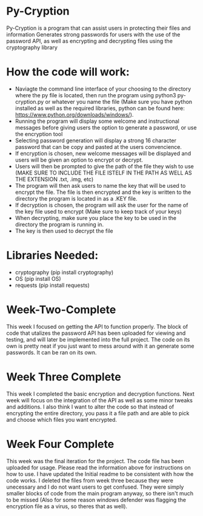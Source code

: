# Py-Cryption
Py-Cryption is a program that can assist users in protecting their files and information
Generates strong passwords for users with the use of the password API, as well as encrypting and decrypting files using the cryptography library

# How the code will work:
- Naviagte the command line interface of your choosing to the directory where the py file is located, then run the program using python3 py-cryption.py or whatever you name the file (Make sure you have python installed as well as the required libraries, python can be found here: https://www.python.org/downloads/windows/).
- Running the program will display some welcome and instructional messages before giving users the option to generate a password, or use the encryption tool
- Selecting password generation will display a strong 16 character password that can be copy and pasted at the users convencience.
- If encryption is chosen, new welcome messages will be displayed and users will be given an option to encrypt or decrypt.
- Users will then be prompted to give the path of the file they wish to use (MAKE SURE TO INCLUDE THE FILE ISTELF IN THE PATH AS WELL AS THE EXTENSION .txt, .img, etc)
- The program will then ask users to name the key that will be used to encrypt the file. The file is then encrypted and the key is written to the directory the program is located in as a .KEY file.
- If decryption is chosen, the program will ask the user for the name of the key file used to encrypt (Make sure to keep track of your keys)
- When decrypting, make sure you place the key to be used in the directory the program is running in. 
- The key is then used to decrypt the file
  
# Libraries Needed:
- cryptography (pip install cryptography)
- OS (pip install OS)
- requests (pip install requests)

# Week-Two-Complete
This week I focused on getting the API to function properly. The block of code that utalizes the password API has been uploaded for viewing and testing, and will later be implemented into the full project.
The code on its own is pretty neat if you just want to mess around with it an generate some passwords. It can be ran on its own. 

# Week Three Complete
This week I completed the basic encryption and decryption functions. Next week will focus on the integration of the API as well as some minor tweaks and additions.
I also think I want to alter the code so that instead of encrypting the entire directory, you pass it a file path and are able to pick and choose which files you want encrypted. 

# Week Four Complete
This week was the final iteration for the project. The code file has been uploaded for usage. Please read the information above for instructions on how to use. I have updated the Initial readme to be consistent with how the code works. I deleted the files from week three because they were unecessary and I do not want users to get confused. They were simply smaller blocks of code from the main program anyway, so there isn't much to be missed (Also for some reason windows defender was flagging the encryption file as a virus, so theres that as well). 
